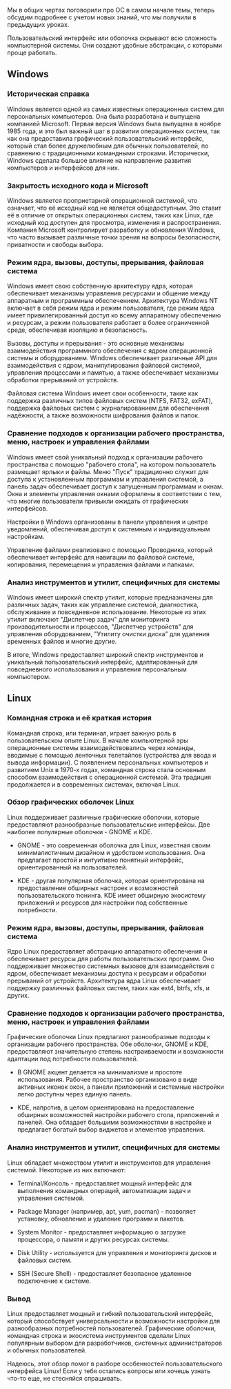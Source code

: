 Мы в общих чертах поговорили про ОС в самом начале темы, теперь обсудим подробнее с учетом новых знаний, что мы получили в предыдущих уроках.

Пользовательский интерфейс или оболочка скрывают всю сложность компьютерной системы. Они создают удобные абстракции, с которыми проще работать.

## Windows

### Историческая справка
Windows является одной из самых известных операционных систем для персональных компьютеров. Она была разработана и выпущена компанией Microsoft. Первая версия Windows была выпущена в ноябре 1985 года, и это был важный шаг в развитии операционных систем, так как она предоставила графический пользовательский интерфейс, который стал более дружелюбным для обычных пользователей, по сравнению с традиционными командными строками. Исторически, Windows сделала большое влияние на направление развития компьютеров и интерфейсов для них.

### Закрытость исходного кода и Microsoft
Windows является проприетарной операционной системой, что означает, что её исходный код не является общедоступным. Это ставит её в отличие от открытых операционных систем, таких как Linux, где исходный код доступен для просмотра, изменения и распространения. Компания Microsoft контролирует разработку и обновления Windows, что часто вызывает различные точки зрения на вопросы безопасности, приватности и свободы выбора.

### Режим ядра, вызовы, доступы, прерывания, файловая система
Windows имеет свою собственную архитектуру ядра, которая обеспечивает механизмы управления ресурсами и общение между аппаратным и программным обеспечением. Архитектура Windows NT включает в себя режим ядра и режим пользователя, где режим ядра имеет привилегированный доступ ко всему аппаратному обеспечению и ресурсам, а режим пользователя работает в более ограниченной среде, обеспечивая изоляцию и безопасность.

Вызовы, доступы и прерывания - это основные механизмы взаимодействия программного обеспечения с ядром операционной системы и оборудованием. Windows обеспечивает различные API для взаимодействия с ядром, манипулирования файловой системой, управления процессами и памятью, а также обеспечивает механизмы обработки прерываний от устройств.

Файловая система Windows имеет свои особенности, такие как поддержка различных типов файловых систем (NTFS, FAT32, exFAT), поддержка файловых систем с журналированием для обеспечения надёжности, а также возможности шифрования файлов и папок.

### Сравнение подходов к организации рабочего пространства, меню, настроек и управления файлами
Windows имеет свой уникальный подход к организации рабочего пространства с помощью "рабочего стола", на котором пользователь размещает ярлыки и файлы. Меню "Пуск" традиционно служит для доступа к установленным программам и управления системой, а панель задач обеспечивает доступ к запущенным программам и окнам. Окна и элементы управления окнами оформлены в соответствии с тем, что многие пользователи привыкли ожидать от графических интерфейсов.

Настройки в Windows организованы в панели управления и центре уведомлений, обеспечивая доступ к системным и индивидуальным настройкам.

Управление файлами реализовано с помощью Проводника, который обеспечивает интерфейс для навигации по файловой системе, копирования, перемещения и управления файлами и папками.

### Анализ инструментов и утилит, специфичных для системы
Windows имеет широкий спектр утилит, которые предназначены для различных задач, таких как управление системой, диагностика, обслуживание и повседневное использование. Некоторые из этих утилит включают "Диспетчер задач" для мониторинга производительности и процессов, "Диспетчер устройств" для управления оборудованием, "Утилиту очистки диска" для удаления временных файлов и многие другие.

В итоге, Windows предоставляет широкий спектр инструментов и уникальный пользовательский интерфейс, адаптированный для повседневного использования и управления персональным компьютером.

## Linux

### Командная строка и её краткая история

Командная строка, или терминал, играет важную роль в пользовательском опыте Linux. В начале компьютерной эры операционные системы взаимодействовались через команды, вводимые с помощью ленточных телетайпов (устройства для ввода и вывода информации). С появлением персональных компьютеров и развитием Unix в 1970-х годах, командная строка стала основным способом взаимодействия с операционной системой. Эта традиция продолжается и в современных системах, включая Linux.

### Обзор графических оболочек Linux

Linux поддерживает различные графические оболочки, которые предоставляют разнообразные пользовательские интерфейсы. Две наиболее популярные оболочки - GNOME и KDE.

- GNOME - это современная оболочка для Linux, известная своим минималистичным дизайном и удобством использования. Она предлагает простой и интуитивно понятный интерфейс, ориентированный на пользователей.
  
- KDE - другая популярная оболочка, которая ориентирована на предоставление обширных настроек и возможностей пользовательского тюнинга. KDE имеет обширную экосистему приложений и ресурсов для настройки под собственные потребности.

### Режим ядра, вызовы, доступы, прерывания, файловая система

Ядро Linux предоставляет абстракцию аппаратного обеспечения и обеспечивает ресурсы для работы пользовательских программ. Оно поддерживает множество системных вызовов для взаимодействия с ядром, обеспечивает механизмы доступа к ресурсам и обработки прерываний от устройств. Архитектура ядра Linux обеспечивает поддержку различных файловых систем, таких как ext4, btrfs, xfs, и других.

### Сравнение подходов к организации рабочего пространства, меню, настроек и управления файлами

Графические оболочки Linux предлагают разнообразные подходы к организации рабочего пространства. Обе оболочки, GNOME и KDE, предоставляют значительную степень настраиваемости и возможности адаптации под потребности пользователей.

- В GNOME акцент делается на минимализме и простоте использования. Рабочее пространство организовано в виде активных иконок окон, а панели приложений и системные настройки легко доступны через единую панель.

- KDE, напротив, в целом ориентирована на предоставление обширных возможностей настройки рабочего стола, приложений и панелей. Она обладает большими возможностями в настройке и предлагает богатый выбор виджетов и элементов управления.

### Анализ инструментов и утилит, специфичных для системы

Linux обладает множеством утилит и инструментов для управления системой. Некоторые из них включают:

- Terminal/Консоль - предоставляет мощный интерфейс для выполнения командных операций, автоматизации задач и управления системой.

- Package Manager (например, apt, yum, pacman) - позволяет установку, обновление и удаление программ и пакетов.

- System Monitor - предоставляет информацию о загрузке процессора, о памяти и других ресурсах системы.

- Disk Utility - используется для управления и мониторинга дисков и файловых систем.

- SSH (Secure Shell) - предоставляет безопасное удаленное подключение к системе.

### Вывод

Linux предоставляет мощный и гибкий пользовательский интерфейс, который способствует универсальности и возможности настройки для разнообразных потребностей пользователей. Графические оболочки, командная строка и экосистема инструментов сделали Linux популярным выбором для разработчиков, системных администраторов и обычных пользователей.

Надеюсь, этот обзор помог в разборе особенностей пользовательского интерфейса Linux! Если у тебя остались вопросы или хочешь узнать что-то еще, не стесняйся спрашивать.
